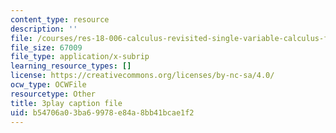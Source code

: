 ```yaml
---
content_type: resource
description: ''
file: /courses/res-18-006-calculus-revisited-single-variable-calculus-fall-2010/b54706a03ba69978e84a8bb41bcae1f2_-S5GwNe0xXg.srt
file_size: 67009
file_type: application/x-subrip
learning_resource_types: []
license: https://creativecommons.org/licenses/by-nc-sa/4.0/
ocw_type: OCWFile
resourcetype: Other
title: 3play caption file
uid: b54706a0-3ba6-9978-e84a-8bb41bcae1f2
---
```

